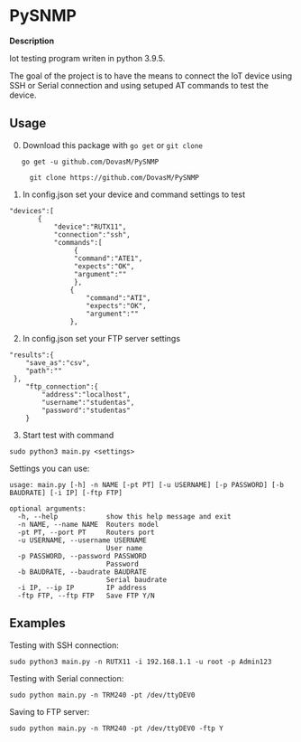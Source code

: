 # PySNMP

**Description**

Iot testing program writen in python 3.9.5.

The goal of the project is to have the means to connect the IoT device using SSH or Serial connection
and using setuped AT commands to test the device. 

## Usage
0. Download this package with `go get` or `git clone`
```
   go get -u github.com/DovasM/PySNMP
	 
	 git clone https://github.com/DovasM/PySNMP
```
1. In config.json set your device and command settings to test

```
"devices":[
       {
           "device":"RUTX11",
           "connection":"ssh",
           "commands":[
                {
                "command":"ATE1",
                "expects":"OK",
                "argument":""
                },
               {
                   "command":"ATI",
                   "expects":"OK",
                   "argument":""
               },
```
2. In config.json set your FTP server settings

```
"results":{
    "save_as":"csv",
    "path":""
 },
    "ftp_connection":{
        "address":"localhost",
        "username":"studentas",
        "password":"studentas"
    }
```

3. Start test with command

`sudo python3 main.py <settings>`

Settings you can use:

```
usage: main.py [-h] -n NAME [-pt PT] [-u USERNAME] [-p PASSWORD] [-b BAUDRATE] [-i IP] [-ftp FTP]

optional arguments:
  -h, --help            show this help message and exit
  -n NAME, --name NAME  Routers model
  -pt PT, --port PT     Routers port
  -u USERNAME, --username USERNAME
                        User name
  -p PASSWORD, --password PASSWORD
                        Password
  -b BAUDRATE, --baudrate BAUDRATE
                        Serial baudrate
  -i IP, --ip IP        IP address
  -ftp FTP, --ftp FTP   Save FTP Y/N
```

## Examples

Testing with SSH connection:

`sudo python3 main.py -n RUTX11 -i 192.168.1.1 -u root -p Admin123`

Testing with Serial connection:

`sudo python main.py -n TRM240 -pt /dev/ttyDEV0`

Saving to FTP server:

`sudo python main.py -n TRM240 -pt /dev/ttyDEV0 -ftp Y`
